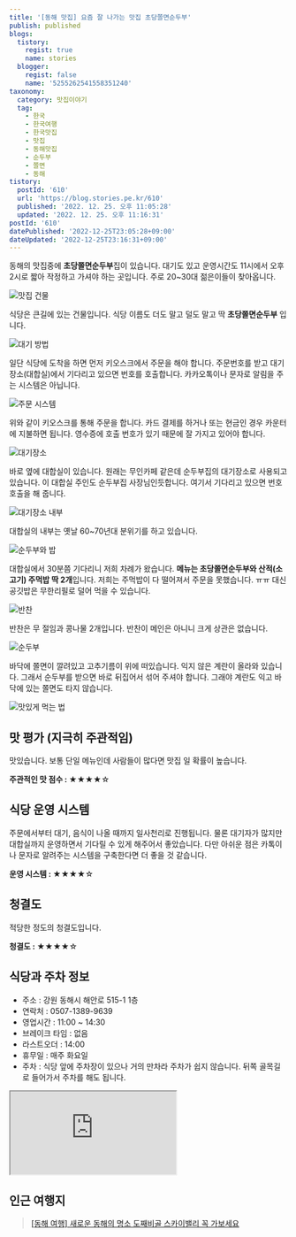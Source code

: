 ```yaml
---
title: '[동해 맛집] 요즘 잘 나가는 맛집 초당쫄면순두부'
publish: published
blogs:
  tistory:
    regist: true
    name: stories
  blogger:
    regist: false
    name: '5255262541558351240'
taxonomy:
  category: 맛집이야기
  tag:
    - 한국
    - 한국여행
    - 한국맛집
    - 맛집
    - 동해맛집
    - 순두부
    - 쫄면
    - 동해
tistory:
  postId: '610'
  url: 'https://blog.stories.pe.kr/610'
  published: '2022. 12. 25. 오후 11:05:28'
  updated: '2022. 12. 25. 오후 11:16:31'
postId: '610'
datePublished: '2022-12-25T23:05:28+09:00'
dateUpdated: '2022-12-25T23:16:31+09:00'
---
```


동해의 맛집중에 **초당쫄면순두부**집이 있습니다. 대기도 있고 운영시간도 11시에서 오후 2시로 짧아 작정하고 가셔야 하는 곳입니다. 주로 20~30대 젊은이들이 찾아옵니다.

![맛집 건물](./images/njo2_20221217_114242-01.jpeg)

식당은 큰길에 있는 건물입니다. 식당 이름도 더도 말고 덜도 말고 딱 **초당쫄면순두부** 입니다.

![대기 방법](./images/njo2_20221217_123454-01.jpeg)

일단 식당에 도착을 하면 먼저 키오스크에서 주문을 해야 합니다. 주문번호를 받고 대기장소(대합실)에서 기다리고 있으면 번호를 호출합니다. 카카오톡이나 문자로 알림을 주는 시스템은 아닙니다.

![주문 시스템](./images/njo2_20221217_123323-01.jpeg)

위와 같이 키오스크를 통해 주문을 합니다. 카드 결제를 하거나 또는 현금인 경우 카운터에 지불하면 됩니다. 영수증에 호출 번호가 있기 때문에 잘 가지고 있어야 합니다.

![대기장소](./images/njo2_20221217_114310-01.jpeg)

바로 옆에 대합실이 있습니다. 원래는 무인카페 같은데 순두부집의 대기장소로 사용되고 있습니다. 이 대합실 주인도 순두부집 사장님인듯합니다. 여기서 기다리고 있으면 번호 호출을 해 줍니다.

![대기장소 내부](./images/njo2_20221217_114413-01.jpeg)

대합실의 내부는 옛날 60~70년대 분위기를 하고 있습니다.

![순두부와 밥](./images/njo2_20221217_121227-01.jpeg)

대합실에서 30분쯤 기다리니 저희 차례가 왔습니다. **메뉴는 초당쫄면순두부와 산적(소고기) 주먹밥 딱 2개**입니다. 저희는 주먹밥이 다 떨어져서 주문을 못했습니다. ㅠㅠ 대신 공깃밥은 무한리필로 덜어 먹을 수 있습니다.

![반찬](./images/njo2_20221217_121223-01.jpeg)

반찬은 무 절임과 콩나물 2개입니다. 반찬이 메인은 아니니 크게 상관은 없습니다.

![순두부](./images/njo2_20221217_121135-01.jpeg)

바닥에 쫄면이 깔려있고 고추기름이 위에 떠있습니다. 익지 않은 계란이 올라와 있습니다. 그래서 순두부를 받으면 바로 뒤집어서 섞어 주셔야 합니다. 그래야 계란도 익고 바닥에 있는 쫄면도 타지 않습니다.

![맛있게 먹는 법](./images/njo2_20221217_120948-01.jpeg)

## 맛 평가 (지극히 주관적임)

맛있습니다. 보통 단일 메뉴인데 사람들이 많다면 맛집 일 확률이 높습니다.

<div class='alert alert-info'>
<b>주관적인 맛 점수 : </b> ★★★★☆
</div>

## 식당 운영 시스템

주문에서부터 대기, 음식이 나올 때까지 일사천리로 진행됩니다. 물론 대기자가 많지만 대합실까지 운영하면서 기다릴 수 있게 해주어서 좋았습니다. 다만 아쉬운 점은 카톡이나 문자로 알려주는 시스템을 구축한다면 더 좋을 것 같습니다.

<div class='alert alert-info'>
<b>운영 시스템 : </b> ★★★★☆
</div>

## 청결도

적당한 정도의 청결도입니다.

<div class='alert alert-info'>
<b>청결도 : </b> ★★★★☆
</div>

## 식당과 주차 정보

- 주소 : 강원 동해시 해안로 515-1 1층
- 연락처 : 0507-1389-9639
- 영업시간 : 11:00 ~ 14:30
- 브레이크 타임 : 없음
- 라스트오더 : 14:00
- 휴무일 : 매주 화요일
- 주차 : 식당 앞에 주차장이 있으나 거의 만차라 주차가 쉽지 않습니다. 뒤쪽 골목길로 들어가서 주차를 해도 됩니다.

<div class='embed-responsive embed-responsive-16by9'>
<iframe src='https://www.google.com/maps/embed?pb=!1m18!1m12!1m3!1d3163.3729160228277!2d129.10487551557247!3d37.546276933045405!2m3!1f0!2f0!3f0!3m2!1i1024!2i768!4f13.1!3m3!1m2!1s0x3561c76088faabe1%3A0xb506761c208e1702!2z7LSI64u57KuE66m07Iic65GQ67aA!5e0!3m2!1sko!2skr!4v1671976769291!5m2!1sko!2skr' class='embed-responsive-item' allowfullscreen></iframe>
</div>

## 인근 여행지

> [[동해 여행] 새로운 동해의 명소 도째비골 스카이밸리 꼭 가보세요](https://blog.stories.pe.kr/609)
